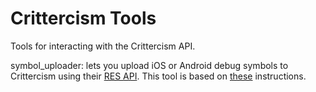 # Crittercism Tools
Tools for interacting with the Crittercism API.

symbol_uploader: lets you upload iOS or Android debug symbols to Crittercism using their [RES API](http://docs.crittercism.com/android/android.html#uploading-symbols-using-the-api). This tool is based on [these](http://docs.crittercism.com/android/android.html#uploading-symbols-using-the-api) instructions.
